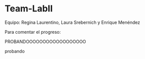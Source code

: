 # Team-LabII
Equipo: Regina Laurentino, Laura Srebernich y Enrique Menéndez

Para comentar el progreso:

PROBANDOOOOOOOOOOOOOOOOOO


probando
